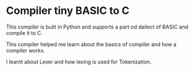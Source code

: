 # Compiler tiny BASIC to C

This compiler is built in Python and supports a part od dailect of BASIC and compile it to C.

This compiler helped me learn about the basics of compiler and how a compiler works.

I learnt about Lexer and how lexing is used for Tokenization.
